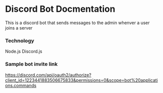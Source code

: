 # Discord Bot Docmentation

This is a discord bot that sends messages to the admin whenver a user joins a server

### Technology

Node.js
Discord.js

### Sample bot invite link

https://discord.com/api/oauth2/authorize?client_id=1223441883506675833&permissions=0&scope=bot%20applications.commands
